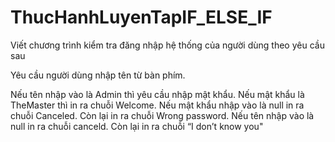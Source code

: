# ThucHanhLuyenTapIF_ELSE_IF
Viết chương trình kiểm tra đăng nhập hệ thống của người dùng theo yêu cầu sau

Yêu cầu người dùng nhập tên từ bàn phím. 

Nếu tên nhập vào là Admin thì yêu cầu nhập mật khẩu.
Nếu mật khẩu là TheMaster thì in ra chuỗi Welcome.
Nếu mật khẩu nhập vào là null in ra chuỗi Canceled.
Còn lại in ra chuỗi Wrong password. 
Nếu tên nhập vào là null in ra chuỗi canceld.
Còn lại in ra chuỗi “I don’t know you"
